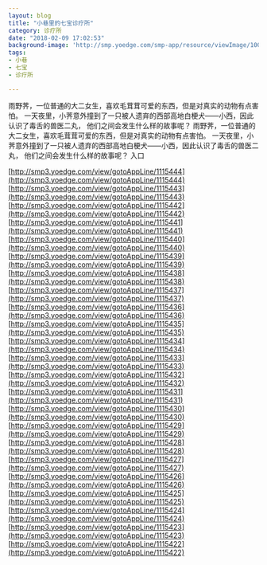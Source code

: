 ```yaml
---
layout: blog
title: "小巷里的七宝诊疗所"
category: 诊疗所
date: "2018-02-09 17:02:53"
background-image: 'http://smp.yoedge.com/smp-app/resource/viewImage/1004025appline.png'
tags:
- 小巷
- 七宝
- 诊疗所

---
```

雨野荠，一位普通的大二女生，喜欢毛茸茸可爱的东西，但是对真实的动物有点害怕。 一天夜里，小荠意外撞到了一只被人遗弃的西部高地白梗犬——小西，因此认识了毒舌的兽医二丸， 他们之间会发生什么样的故事呢？
雨野荠，一位普通的大二女生，喜欢毛茸茸可爱的东西，但是对真实的动物有点害怕。 一天夜里，小荠意外撞到了一只被人遗弃的西部高地白梗犬——小西，因此认识了毒舌的兽医二丸， 他们之间会发生什么样的故事呢？
入口

[http://smp3.yoedge.com/view/gotoAppLine/1115444](http://smp3.yoedge.com/view/gotoAppLine/1115444)
[http://smp3.yoedge.com/view/gotoAppLine/1115443](http://smp3.yoedge.com/view/gotoAppLine/1115443)
[http://smp3.yoedge.com/view/gotoAppLine/1115442](http://smp3.yoedge.com/view/gotoAppLine/1115442)
[http://smp3.yoedge.com/view/gotoAppLine/1115441](http://smp3.yoedge.com/view/gotoAppLine/1115441)
[http://smp3.yoedge.com/view/gotoAppLine/1115440](http://smp3.yoedge.com/view/gotoAppLine/1115440)
[http://smp3.yoedge.com/view/gotoAppLine/1115439](http://smp3.yoedge.com/view/gotoAppLine/1115439)
[http://smp3.yoedge.com/view/gotoAppLine/1115438](http://smp3.yoedge.com/view/gotoAppLine/1115438)
[http://smp3.yoedge.com/view/gotoAppLine/1115437](http://smp3.yoedge.com/view/gotoAppLine/1115437)
[http://smp3.yoedge.com/view/gotoAppLine/1115436](http://smp3.yoedge.com/view/gotoAppLine/1115436)
[http://smp3.yoedge.com/view/gotoAppLine/1115435](http://smp3.yoedge.com/view/gotoAppLine/1115435)
[http://smp3.yoedge.com/view/gotoAppLine/1115434](http://smp3.yoedge.com/view/gotoAppLine/1115434)
[http://smp3.yoedge.com/view/gotoAppLine/1115433](http://smp3.yoedge.com/view/gotoAppLine/1115433)
[http://smp3.yoedge.com/view/gotoAppLine/1115432](http://smp3.yoedge.com/view/gotoAppLine/1115432)
[http://smp3.yoedge.com/view/gotoAppLine/1115431](http://smp3.yoedge.com/view/gotoAppLine/1115431)
[http://smp3.yoedge.com/view/gotoAppLine/1115430](http://smp3.yoedge.com/view/gotoAppLine/1115430)
[http://smp3.yoedge.com/view/gotoAppLine/1115429](http://smp3.yoedge.com/view/gotoAppLine/1115429)
[http://smp3.yoedge.com/view/gotoAppLine/1115428](http://smp3.yoedge.com/view/gotoAppLine/1115428)
[http://smp3.yoedge.com/view/gotoAppLine/1115427](http://smp3.yoedge.com/view/gotoAppLine/1115427)
[http://smp3.yoedge.com/view/gotoAppLine/1115426](http://smp3.yoedge.com/view/gotoAppLine/1115426)
[http://smp3.yoedge.com/view/gotoAppLine/1115425](http://smp3.yoedge.com/view/gotoAppLine/1115425)
[http://smp3.yoedge.com/view/gotoAppLine/1115424](http://smp3.yoedge.com/view/gotoAppLine/1115424)
[http://smp3.yoedge.com/view/gotoAppLine/1115423](http://smp3.yoedge.com/view/gotoAppLine/1115423)
[http://smp3.yoedge.com/view/gotoAppLine/1115422](http://smp3.yoedge.com/view/gotoAppLine/1115422)

        
